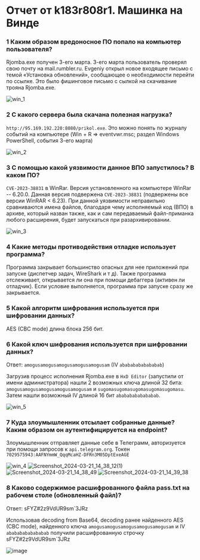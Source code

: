 # Отчет от k183r808r1. Машинка на Винде

### 1 Каким образом вредоносное ПО попало на компьютер пользователя?
Rjomba.exe получен 3-его марта. 3-его марта пользователь проверял свою почту на mail.rumbler.ru. Evgeniy открыл новое входящее письмо с темой «Установка обновлений», сообщающее о необходимости перейти по ссылке. Это было фишинговое письмо с сылкой на скачивание трояна Rjomba.exe.

![win_1](https://github.com/shersh-is/nto_k183r808r1/assets/81306107/4938f4aa-416a-41d5-bd1c-49d9210eaa45)

### 2 С какого сервера была скачана полезная нагрузка?
`http://95.169.192.220:8080/prikol.exe`. Это можно понять по журналу событий на компьютере (Win + R => eventvwr.msc; раздел Windows PowerShell, события 3-его марта)

![win_2](https://github.com/shersh-is/nto_k183r808r1/assets/81306107/5b33694c-1e59-45c4-b4f4-32e4e86b795d)

### 3 С помощью какой уязвимости данное ВПО запустилось? В каком ПО?
`CVE-2023-38831` в WinRar. Версия установленного на компьютере WinRar -- 6.20.0. Данная версия подвержена `CVE-2023-38831` (подвержены все версии WinRAR < 6.23). При данной уязвимости неправильно сравниваются имена файлов, благодаря чему исполняемый код (ВПО) в архиве, который назван также, как и сам передаваемый файл-приманка любого расширения, будет запускаться при разархивировании.

![win_3](https://github.com/shersh-is/nto_k183r808r1/assets/81306107/12328967-eca7-4c31-a83d-64510bba10aa)

### 4 Какие методы противодействия отладке использует программа?
Программа закрывает большинство опасных для нее приложений при запуске (диспетчер задач, WireShark и т д). Также программа отслеживает, открывается ли она при помощи дебаггера (активен ли отладчик). Если условие выполняется, программа при запуске сразу же закрывается.

### 5 Какой алгоритм шифрования используется при шифровании данных?
AES (CBC mode) длина блока 256 бит.

### 6 Какой ключ шифрования используется при шифровании данных?
Ответ: `amogusamogusamogusamogusamogusam` (IV `abababababababab`)

Загрузив процесс исполнения Rjomba.exe в `HxD Editor` (запустили от имени администратора) нашли 2 возможных ключа длиной 32 бита: `amogusamogusamogusamogusamogusam` и `sugomasugomasugomasugomasugomasu`. Затем нашли возможный IV длиной 16 бит `abababababababab`.

![win_5](https://github.com/shersh-is/nto_k183r808r1/assets/81306107/8df506a2-ae52-41a5-9f64-718a231de538)

### 7 Куда злоумышленник отсылает собранные данные? Каким образом он аутентифицируется на endpoint?
Злоумышленник отправляет данные себе в Телеграмм, авторизуется при помощи запросов к `api.telegram.org`. Токен `7029575943:AAFNYmmW_QqqMcaHZ-DFRn3M05DptExeAGE`

![win_4](https://github.com/shersh-is/nto_k183r808r1/assets/81306107/6d9aa3b1-59cb-4490-9e21-cfae9f5304e6)
![Screenshot_2024-03-21_14_38_12(1)](https://github.com/shersh-is/nto_k183r808r1/assets/81306107/9ad09c4f-820c-46c6-8fde-03f7a6853446)
![Screenshot_2024-03-21_14_38_49](https://github.com/shersh-is/nto_k183r808r1/assets/81306107/a13225eb-1e97-4786-a05d-04c65329b5f1)
![Screenshot_2024-03-21_14_39_38](https://github.com/shersh-is/nto_k183r808r1/assets/81306107/96d0c06e-8127-40f6-ae2e-734553144f5d)

### 8 Каково содержимое расшифрованного файла pass.txt на рабочем столе (обновленный файл)?
Ответ: sFYZ#2z9VdUR9sm`3JRz

Использовав decoding from Base64, decoding ранее найденного AES (CBC mode), найденного ключа `amogusamogusamogusamogusamogusam` и IV `abababababababab` получили расшифрованную строчку sFYZ#2z9VdUR9sm`3JRz

![image](https://github.com/shersh-is/nto_k183r808r1/assets/81306107/eee9b46f-d058-4fa8-a6fe-1c1d89b700e7)
